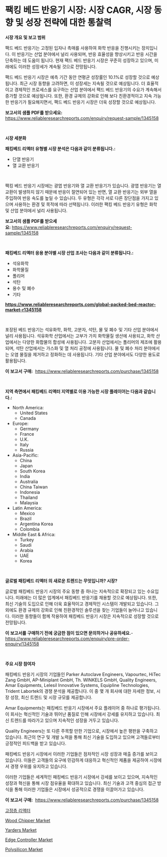 <p><h1>팩킹 베드 반응기 시장: 시장 CAGR, 시장 동향 및 성장 전략에 대한 통찰력</h1></p><p><strong>시장 개요 및 보고 범위</strong></p>
<p><p>팩드 베드 반응기는 고정된 입자나 촉매를 사용하여 화학 반응을 진행시키는 장치입니다. 이 반응기는 산업 분야에서 널리 사용되며, 반응 효율성을 향상시키고 반응 시간을 단축하는 데 도움이 됩니다. 현재 팩드 베드 반응기 시장은 꾸준히 성장하고 있으며, 미래에도 이러한 성장세가 계속될 것으로 전망됩니다. </p><p>팩드 베드 반응기 시장은 예측 기간 동안 연평균 성장률인 10.1%로 성장할 것으로 예상됩니다. 최근 시장 동향을 고려하면, 이 성장세는 지속될 것으로 예상됩니다. 더 효율적이고 경제적인 프로세스를 요구하는 산업 분야에서 팩드 베드 반응기의 수요가 계속해서 증가할 것으로 예상됩니다. 또한, 환경 규제의 강화로 인해 보다 친환경적이고 지속 가능한 반응기가 필요해지면서, 팩드 베드 반응기 시장은 더욱 성장할 것으로 예상됩니다.</p></p>
<p><strong>보고서의 샘플 PDF를 받으세요:</strong> <a href="https://www.reliableresearchreports.com/enquiry/request-sample/1345158">https://www.reliableresearchreports.com/enquiry/request-sample/1345158</a></p>
<p>&nbsp;</p>
<p><strong>시장 세분화</strong></p>
<p><strong>패킹베드 리액터 유형별 시장 분석은 다음과 같이 분류됩니다.:</strong></p>
<p><ul><li>단열 반응기</li><li>열 교환 반응기</li></ul></p>
<p>&nbsp;</p>
<p><p>팩킹 베드 반응기 시장에는 광엽 반응기와 열 교환 반응기가 있습니다. 광엽 반응기는 열 교환이 발생하지 않기 때문에 반응이 절연되어 있는 반면, 열 교환 반응기는 외부 열을 주입하여 반응 속도를 높일 수 있습니다. 두 유형은 각각 서로 다른 장단점을 가지고 있으며 사용하는 환경 및 목적에 따라 선택됩니다. 이러한 팩킹 베드 반응기 유형은 화학 및 산업 분야에서 널리 사용됩니다.</p></p>
<p><strong>보고서의 샘플 PDF를 받으세요:</strong>&nbsp;<a href="https://www.reliableresearchreports.com/enquiry/request-sample/1345158">https://www.reliableresearchreports.com/enquiry/request-sample/1345158</a></p>
<p>&nbsp;</p>
<p><strong> 패킹베드 리액터 응용 분야별 시장 산업 조사는 다음과 같이 분류됩니다.:</strong></p>
<p><ul><li>석유화학</li><li>화학물질</li><li>폴리머</li><li>석탄</li><li>용수 및 폐수</li><li>기타</li></ul></p>
<p><strong><a href="https://www.reliableresearchreports.com/global-packed-bed-reactor-market-r1345158">https://www.reliableresearchreports.com/global-packed-bed-reactor-market-r1345158</a></strong></p>
<p>&nbsp;</p>
<p><p>포장된 베드 반응기는 석유화학, 화학, 고분자, 석탄, 물 및 폐수 및 기타 산업 분야에서 널리 사용됩니다. 석유화학 산업에서는 고부가 가치 화학물질 생산에 사용되고, 화학 산업에서는 다양한 화합물의 합성에 사용됩니다. 고분자 산업에서는 폴리머의 제조에 활용되며, 석탄 산업에서는 가스화 및 열 처리 공정에 사용됩니다. 물 및 폐수 처리 분야에서는 오염 물질을 제거하고 정화하는 데 사용됩니다. 기타 산업 분야에서도 다양한 용도로 활용됩니다.</p></p>
<p><strong>이 보고서 구매:</strong>&nbsp; <a href="https://www.reliableresearchreports.com/purchase/1345158">https://www.reliableresearchreports.com/purchase/1345158</a></p>
<p>&nbsp;</p>
<p><strong>지역 측면에서 패킹베드 리액터 지역별로 이용 가능한 시장 플레이어는 다음과 같습니다.:</strong></p>
<p><ul>
    <li>
        North America:
        <ul>
            <li>United States</li>
            <li>Canada</li>
        </ul>
    </li>
    <li>
        Europe:
        <ul>
            <li>Germany</li>
            <li>France</li>
            <li>U.K.</li>
            <li>Italy</li>
            <li>Russia</li>
        </ul>
    </li>
    <li>
        Asia-Pacific:
        <ul>
            <li>China</li>
            <li>Japan</li>
            <li>South Korea</li>
            <li>India</li>
            <li>Australia</li>
            <li>China Taiwan</li>
            <li>Indonesia</li>
            <li>Thailand</li>
            <li>Malaysia</li>
        </ul>
    </li>
    <li>
        Latin America:
        <ul>
            <li>Mexico</li>
            <li>Brazil</li>
            <li>Argentina Korea</li>
            <li>Colombia</li>
        </ul>
    </li>
    <li>
        Middle East & Africa:
        <ul>
            <li>Turkey</li>
            <li>Saudi</li>
            <li>Arabia</li>
            <li>UAE</li>
            <li>Korea</li>
        </ul>
    </li>
    </ul></p>
<p>&nbsp;</p>
<p><strong>글로벌 패킹베드 리액터 의 새로운 트렌드는 무엇입니까? 시장?</strong></p>
<p><p>글로벌 패킹베드 반응기 시장의 주요 동향 중 하나는 지속적으로 확장되고 있는 수요입니다. 미래에는 더 많은 업계에서 패킹베드 반응기를 채용할 것으로 예상됩니다. 또한, 최신 기술의 도입으로 인해 더욱 효율적이고 경제적인 시스템이 개발되고 있습니다. 그 외에도 환경 규제의 강화로 인해 친환경적인 솔루션을 찾는 기업들이 늘어나고 있습니다. 이러한 동향들이 함께 작용하여 패킹베드 반응기 시장은 지속적으로 성장할 것으로 전망됩니다.</p></p>
<p><strong>이 보고서를 구매하기 전에 궁금한 점이 있으면 문의하거나 공유하세요.</strong>- <a href="https://www.reliableresearchreports.com/enquiry/pre-order-enquiry/1345158">https://www.reliableresearchreports.com/enquiry/pre-order-enquiry/1345158</a></p>
<p>&nbsp;</p>
<p><strong>주요 시장 참여자</strong></p>
<p><p>패킹베드 반응기 시장의 기업들인 Parker Autoclave Engineers, Vapourtec, HiTec Zang GmbH, AP-Miniplant GmbH, Th. WINKELS GmbH, Quality Engineers, Amar Equipments, Lelesil Innovative Systems, Equipline Technologies, Trident Labortek의 경쟁 분석을 제공합니다. 이 중 몇 개 회사에 대한 자세한 정보, 시장 성장, 최신 트렌드 및 시장 규모를 제공합니다.</p><p>Amar Equipments는 패킹베드 반응기 시장에서 주요 플레이어 중 하나로 평가됩니다. 이 회사는 혁신적인 기술과 뛰어난 품질로 인해 시장에서 강세를 유지하고 있습니다. 최신 트렌드를 따라가고 있으며 지속적인 성장을 거두고 있습니다.</p><p>Quality Engineers는 또 다른 주목할 만한 기업으로, 시장에서 높은 평판을 구축하고 있습니다. 최근의 연구 및 개발 노력을 통해 최신 기술을 도입하고 있으며 고객들로부터 긍정적인 피드백을 받고 있습니다.</p><p>패킹베드 반응기 시장에서 이러한 기업들은 점차적인 시장 성장과 매출 증가를 보이고 있습니다. 이들은 고객들의 요구에 민감하게 대응하고 혁신적인 제품을 제공하여 시장에서 경쟁 우위를 유지하고 있습니다.</p><p>이러한 기업들은 세계적인 패킹베드 반응기 시장에서 강세를 보이고 있으며, 지속적인 성장과 혁신을 통해 시장 점유율을 확대하고 있습니다. 최신 기술과 고객 중심의 접근 방식을 통해 이러한 기업들은 시장에서 성공적으로 경쟁을 이끌어가고 있습니다.</p></p>
<p><strong>이 보고서 구매:</strong>&nbsp;&nbsp;<a href="https://www.reliableresearchreports.com/purchase/1345158">https://www.reliableresearchreports.com/purchase/1345158</a></p>
<p><p><a href="https://github.com/BrettWeberrt8767765/Market-Research-Report-List-1/blob/main/279288420078.md">고정층 리액터</a></p><p><a href="https://github.com/yoshih12/Market-Research-Report-List-2/blob/main/wood-chipper-market.md">Wood Chipper Market</a></p><p><a href="https://github.com/jerrycopelandthomaswsqd8q/Market-Research-Report-List-2/blob/main/yarders-market.md">Yarders Market</a></p><p><a href="https://view.publitas.com/reportprime-1/edge-controller-market-growth-market-trends-covid-19-impact-and-forecasts-for-period-from-2024-2031/">Edge Controller Market</a></p><p><a href="https://issuu.com/reportprime-2/docs/polysilicon-market-size-2030.pptx">Polysilicon Market</a></p></p>